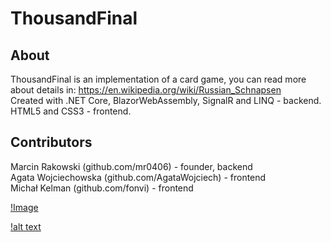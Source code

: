 # ThousandFinal

## About

ThousandFinal is an implementation of a card game, you can read more about details in: https://en.wikipedia.org/wiki/Russian_Schnapsen <br />
Created with .NET Core, BlazorWebAssembly, SignalR and LINQ - backend. <br />
HTML5 and CSS3 - frontend. <br />

## Contributors

Marcin Rakowski (github.com/mr0406) - founder, backend  <br />
Agata Wojciechowska (github.com/AgataWojciech) - frontend <br />
Michał Kelman (github.com/fonvi) - frontend <br />

[!Image](Images/Game.bmp)

[!alt text](https://github.com/mr0406/ThousandFinal/blob/NewHope/Images/JoinRoom.bmp)
